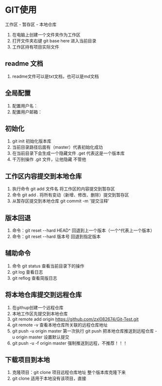# GIT使用

工作区 - 暂存区 - 本地仓库

1. 在电脑上创建一个文件夹作为工作区
2. 打开文件夹右键 git base here 进入当前目录
3. 工作区持有项目实际文件

## readme 文档
1. readme文件可以是txt文档，也可以是md文档

## 全局配置
1. 配置用户名：
2. 配置用户邮箱：

## 初始化
1. git init 初始化版本库
2. 当前目录路径后面有（master）代表初始化成功
3. 在当前目录下会生成一个隐藏文件 .get 代表这是一个版本库
4. 千万别操作 .git 文件，让他隐藏 不管他

## 工作区内容提交到本地仓库
1. 执行命令 git add 文件名 将工作区的内容提交到暂存区
2. 命令 git add . 将所有变动（新增、修改、删除）提交到暂存区
3. 从暂存区提交到本地仓库 git commit -m '提交注释'

## 版本回退
1. 命令：git reset --hard HEAD^ 回退到上一个版本（一个^代表上一个版本）
2. 命令：git reset --hard 版本号 回退到指定版本

## 辅助命令
1. 命令 git status 查看当前目录下的操作
2. git log 查看日志
3. git reflog 查看简版日志

## 将本地仓库提交到远程仓库
1. 在githup创建一个远程仓库
2. 本地工作区先提交到本地仓库
3. git remote add origin https://github.com/zxl082674/Git-Test.git
4. git remote -v  查看本地仓库所关联的远程仓库地址
5. git push -u origin master 第一次执行
   git push  把本地仓库推送到远程仓库
   -u origin master 设置默认提交
6. git push -u -f origin master 强制推送到远程，不推荐！！！

## 下载项目到本地
1. 克隆项目：git clone 项目远程仓库地址 整个版本库克隆下来
2. git clone 适用于本地没有该项目，直接

